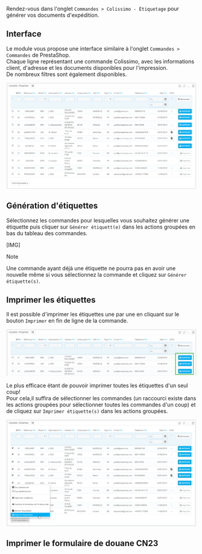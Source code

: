 Rendez-vous dans l'onglet `Commandes > Colissimo - Étiquetage` pour générer vos documents d'expédition.

## Interface

Le module vous propose une interface similaire à l'onglet `Commandes > Commandes` de PrestaShop.  
Chaque ligne représentant une commande Colissimo, avec les informations client, d'adresse et les documents disponibles
pour l'impression.  
De nombreux filtres sont également disponibles.

![Interface étiquetage](/../_media/interface-etiquetage.png)

## Génération d'étiquettes

Sélectionnez les commandes pour lesquelles vous souhaitez générer une étiquette puis cliquer sur `Générer étiquett(e)`
dans les actions groupées en bas du tableau des commandes.

[IMG]

> [!NOTE]
> Une commande ayant déjà une étiquette ne pourra pas en avoir une nouvelle même si vous sélectionnez la commande et
> cliquez sur `Générer étiquette(s)`.

## Imprimer les étiquettes

Il est possible d'imprimer les étiquettes une par une en cliquant sur le bouton `Imprimer` en fin de ligne de la
commande.

![Button d'impression d'une étiquette](/../_media/imprimer-etiquette.png)

Le plus efficace étant de pouvoir imprimer toutes les étiquettes d'un seul coup!  
Pour cela,il suffira de sélectionner les commandes (un raccourci existe dans les actions groupées pour sélectionner
toutes les commandes d'un coup) et de cliquez sur `Imprimer étiquette(s)` dans les actions groupées.

![Button d'impression d'une étiquette](/../_media/imprimer-etiquettes.png)

## Imprimer le formulaire de douane CN23

